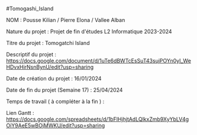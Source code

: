#Tomogashi_Island

NOM : Pousse Kilian / Pierre Elona / Vallee Alban

Nature du projet : Projet de fin d'études L2 Informatique 2023-2024

Titre du projet : Tomogatchi Island

Descriptif du projet : https://docs.google.com/document/d/1uTe6dBWTcEsSuT43sujPOYn0yI_WeHDvxHirNsnBynU/edit?usp=sharing

Date de création du projet : 16/01/2024

Date de fin du projet (Semaine 17) : 25/04/2024

Temps de travail ( à compléter à la fin ) :

Lien Gantt : https://docs.google.com/spreadsheets/d/1bFIHjhjtAdLQlkxZmb9XyYbLV4gOiY9AeE5wBOjMWKU/edit?usp=sharing
